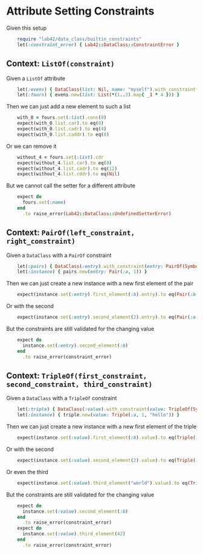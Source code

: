 # Attribute Setting Constraints

Given this setup
```ruby
    require "lab42/data_class/builtin_constraints"
    let(:constraint_error) { Lab42::DataClass::ConstraintError }
```
## Context: `ListOf(constraint)`


Given a `ListOf` attribute
```ruby
    let(:evens) { DataClass(list: Nil, name: "myself").with_constraint(list: ListOf(:even?)) }
    let(:fours) { evens.new(list: List(*(1..3).map{ _1 * 4 })) }
```

Then we can just add a new element to such a list
```ruby
    with_0 = fours.set(:list).cons(0)
    expect(with_0.list.car).to eq(0)
    expect(with_0.list.cadr).to eq(4)
    expect(with_0.list.caddr).to eq(8)
```

Or we can remove it
```ruby
    without_4 = fours.set(:list).cdr
    expect(without_4.list.car).to eq(8)
    expect(without_4.list.cadr).to eq(12)
    expect(without_4.list.cddr).to eq(Nil)
```

But we cannot call the setter for a different attribute
```ruby
    expect do
      fours.set(:name)
    end
      .to raise_error(Lab42::DataClass::UndefinedSetterError)

```

## Context: `PairOf(left_constraint, right_constraint)`

Given a `DataClass` with a `PairOf` constraint
```ruby
    let(:pairs) { DataClass(:entry).with_constraint(entry: PairOf(Symbol, Fixnum)) }
    let(:instance) { pairs.new(entry: Pair(:a, 1)) }
```

Then we can just create a new instance with a new first element of the pair
```ruby
    expect(instance.set(:entry).first_element(:b).entry).to eq(Pair(:b, 1))
```

Or with the second
```ruby
    expect(instance.set(:entry).second_element(2).entry).to eq(Pair(:a, 2))
```

But the constraints are still validated for the changing value
```ruby
    expect do
      instance.set(:entry).second_element(:b)
    end
      .to raise_error(constraint_error)
```

## Context: `TripleOf(first_constraint, second_constraint, third_constraint)`

Given a `DataClass` with a `TripleOf` constraint
```ruby
    let(:triple) { DataClass(:value).with_constraint(value: TripleOf(Symbol, Fixnum, String)) }
    let(:instance) { triple.new(value: Triple(:a, 1, "hello")) }
```

Then we can just create a new instance with a new first element of the triple
```ruby
    expect(instance.set(:value).first_element(:b).value).to eq(Triple(:b, 1, "hello"))
```

Or with the second
```ruby
    expect(instance.set(:value).second_element(2).value).to eq(Triple(:a, 2, "hello"))
```

Or even the third
```ruby
    expect(instance.set(:value).third_element("world").value).to eq(Triple(:a, 1, "world"))
```

But the constraints are still validated for the changing value
```ruby
    expect do
      instance.set(:value).second_element(:b)
    end
      .to raise_error(constraint_error)
    expect do
      instance.set(:value).third_element(42)
    end
      .to raise_error(constraint_error)
```
<!--SPDX-License-Identifier: Apache-2.0-->
